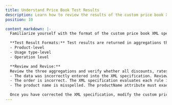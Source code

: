 ```yaml
---
title: Understand Price Book Test Results
description: Learn how to review the results of the custom price book XML specification test.
position: 10

content_markdown: |-
  Familiarize yourself with the format of the custom price book XML specification test results that you can verify whether the custom price book is accurate before you assign the price book to customers.

  **Test Result Formats:** Test results are returned in aggregations that contain the calculated discounts and rates according to the custom price book XML specification. Three aggregations are provided in the following hierarchy:
  - Product-level
  - Usage type-level
  - Operation level

  **Review and Revise:**
  Review the three aggregations and verify whether all discounts, rates, and adjustments for each product appear as expected. If any of the discounts, rates, or adjustments are incorrect, then there are mistakes present in the XML specification that must be corrected. There are several possible reasons why the XML specification is incorrect:
  - The data was incorrectly entered into the XML specification. Review the XML specification and verify that all discount, rate, and adjustment amounts are correct for each product.
  - The order is incorrect. The XML specification evaluates each rule in top-down order. Once a product has a discount, rate, or adjustment applied to it, the XML specification ignores all further price adjustments applied to that product. Verify that the rule order is correct in the XML specification.
  - The product name is misspelled. The productName attribute must exactly match the product name in the billing file and is case sensitive. For example, a discount to `Amazon Elastic Compute cloud` will be ignored because the last word in the product name isn't properly capitalized. Verify that all product names in the XML specification are correctly spelled and formatted.

  Once you have corrected the XML specification, modify the custom price book in CloudHealth and rerun the test.
---
```

